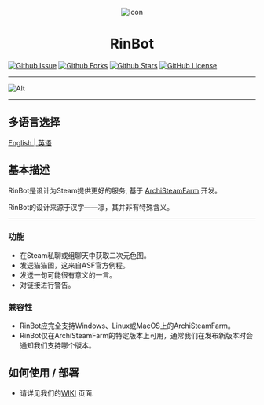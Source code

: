 <div align="center">

![Icon](https://raw.githubusercontent.com/ShizukuWorld/rin-asf-bot/master/rin-asf-bot/Resource/logo.jpeg)

# RinBot
</div>

[![Github Issue](https://img.shields.io/github/issues/ShizukuWorld/rin-asf-bot)](https://github.com/ShizukuWorld/rin-asf-bot/issues)
[![Github Forks](https://img.shields.io/github/forks/ShizukuWorld/rin-asf-bot)](https://github.com/ShizukuWorld/rin-asf-bot/fork)
[![Github Stars](https://img.shields.io/github/stars/ShizukuWorld/rin-asf-bot)](https://github.com/ShizukuWorld/rin-asf-bot)
[![GitHub License](https://img.shields.io/github/license/ShizukuWorld/rin-asf-bot)](https://github.com/ShizukuWorld/rin-asf-bot/blob/master/LICENSE)

---

![Alt](https://repobeats.axiom.co/api/embed/61a2a479e454d603afe73c901b2342fc66c4846c.svg "Repobeats analytics image")

---

## 多语言选择
[English | 英语](./README.md)  

## 基本描述
RinBot是设计为Steam提供更好的服务, 基于 [ArchiSteamFarm](https://github.com/JustArchiNET/ArchiSteamFarm) 开发。

RinBot的设计来源于汉字——凛，其并非有特殊含义。

---

### 功能
- 在Steam私聊或组聊天中获取二次元色图。
- 发送猫猫图，这来自ASF官方例程。
- 发送一句可能很有意义的一言。
- 对链接进行警告。

### 兼容性
- RinBot应完全支持Windows、Linux或MacOS上的ArchiSteamFarm。
- RinBot仅在ArchiSteamFarm的特定版本上可用，通常我们在发布新版本时会通知我们支持哪个版本。

## 如何使用 / 部署
- 请详见我们的[WIKI](https://github.com/ShizukuWorld/rin-asf-bot/wiki) 页面.
